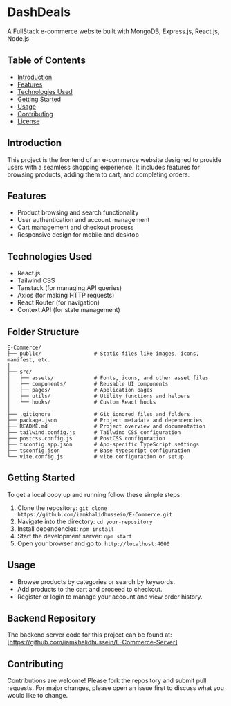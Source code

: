 # DashDeals

A FullStack e-commerce website built with MongoDB, Express.js, React.js, Node.js

## Table of Contents

- [Introduction](#introduction)
- [Features](#features)
- [Technologies Used](#technologies-used)
- [Getting Started](#getting-started)
- [Usage](#usage)
- [Contributing](#contributing)
- [License](#license)

## Introduction

This project is the frontend of an e-commerce website designed to provide users with a seamless shopping experience. It includes features for browsing products, adding them to cart, and completing orders.

## Features

- Product browsing and search functionality
- User authentication and account management
- Cart management and checkout process
- Responsive design for mobile and desktop

## Technologies Used

- React.js
- Tailwind CSS
- Tanstack (for managing API queries)
- Axios (for making HTTP requests)
- React Router (for navigation)
- Context API (for state management)

## Folder Structure

```
E-Commerce/
├── public/                 # Static files like images, icons, manifest, etc.
│
├── src/
│   ├── assets/             # Fonts, icons, and other asset files
│   ├── components/         # Reusable UI components
│   ├── pages/              # Application pages
│   ├── utils/              # Utility functions and helpers
│   └── hooks/              # Custom React hooks
│
├── .gitignore              # Git ignored files and folders
├── package.json            # Project metadata and dependencies
├── README.md               # Project overview and documentation
├── tailwind.config.js      # Tailwind CSS configuration
├── postcss.config.js       # PostCSS configuration
├── tsconfig.app.json       # App-specific TypeScript settings
├── tsconfig.json           # Base typescript configuration
└── vite.config.js          # vite configuration or setup
```

## Getting Started

To get a local copy up and running follow these simple steps:

1. Clone the repository: ```git clone https://github.com/iamkhalidhussein/E-Commerce.git```
2. Navigate into the directory: ```cd your-repository```
3. Install dependencies: `npm install`
4. Start the development server: ```npm start```
5. Open your browser and go to: ```http://localhost:4000```

## Usage

- Browse products by categories or search by keywords.
- Add products to the cart and proceed to checkout.
- Register or login to manage your account and view order history.

## Backend Repository

The backend server code for this project can be found at: [https://github.com/iamkhalidhussein/E-Commerce-Server]

## Contributing

Contributions are welcome! Please fork the repository and submit pull requests. For major changes, please open an issue first to discuss what you would like to change.

